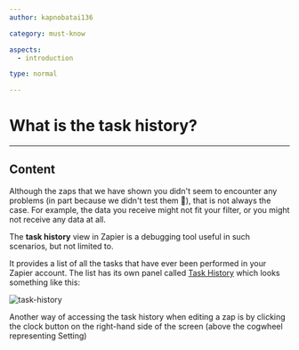 ```yaml
---
author: kapnobatai136

category: must-know

aspects:
  - introduction

type: normal

---
```


# What is the task history?

---
## Content

Although the zaps that we have shown you didn't seem to encounter any problems (in part because we didn't test them 🤭), that is not always the case. For example, the data you receive might not fit your filter, or you might not receive any data at all.

The **task history** view in Zapier is a debugging tool useful in such scenarios, but not limited to. 

It provides a list of all the tasks that have ever been performed in your Zapier account. The list has its own panel called [Task History](https://zapier.com/app/history) which looks something like this:

![task-history](https://img.enkipro.com/b56b0580df5e3b71adf5d728bb380c1f.png)

Another way of accessing the task history when editing a zap is by clicking the clock button on the right-hand side of the screen (above the cogwheel representing Setting)
